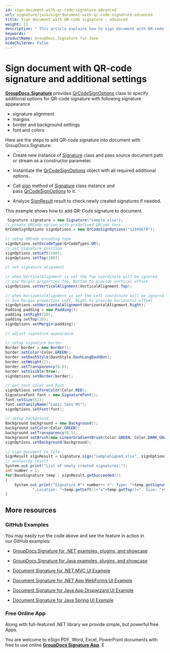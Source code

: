 ```yaml
---
id: sign-document-with-qr-code-signature-advanced
url: signature/java/sign-document-with-qr-code-signature-advanced
title: Sign document with QR-code signature - advanced
weight: 11
description: " This article explains how to sign document with QR-code electronic signatures using extended options with GroupDocs.Signature API."
keywords: 
productName: GroupDocs.Signature for Java
hideChildren: False
---
```

# Sign document with QR-code signature and additional settings

[**GroupDocs.Signature**](https://products.groupdocs.com/signature/java) provides [QrCodeSignOptions](https://apireference.groupdocs.com/net/signature/groupdocs.signature.options/qrcodesignoptions) class to specify additional options for QR-code signature with following signature appearance

*   signature alignment
*   margins
*   border and background settings
*   font and colors

Here are the steps to add QR-code signature into document with GroupDocs.Signature:

*   Create new instance of [Signature](https://apireference.groupdocs.com/net/signature/groupdocs.signature/signature) class and pass source document path or stream as a constructor parameter.
    
*   Instantiate the [QrCodeSignOptions](https://apireference.groupdocs.com/net/signature/groupdocs.signature.options/qrcodesignoptions) object with all required additional options.
    
*   Call [sign](https://apireference.groupdocs.com/net/signature/groupdocs.signature/signature/methods/sign) method of [Signature](https://apireference.groupdocs.com/net/signature/groupdocs.signature/signature) class instance and pass [QrCodeSignOptions](https://apireference.groupdocs.com/net/signature/groupdocs.signature.options/qrcodesignoptions) to it.
    
*   Analyze [SignResult](https://apireference.groupdocs.com/signature/java/com.groupdocs.signature.domain/SignResult) result to check newly created signatures if needed.
    

This example shows how to add QR-Code signature to document.

```csharp
 Signature signature = new Signature("sample.xlsx");
// create QRCode option with predefined QRCode text
QrCodeSignOptions signOptions = new QrCodeSignOptions("12345678");
 
// setup QRCode encoding type
signOptions.setEncodeType(QrCodeTypes.QR);
// set signature position
signOptions.setLeft(100);
signOptions.setTop(100);
 
// set signature alignment
 
// when VerticalAlignment is set the Top coordinate will be ignored.
// Use Margin properties Top, Bottom to provide vertical offset
signOptions.setVerticalAlignment(VerticalAlignment.Top);
 
// when HorizontalAlignment is set the Left coordinate will be ignored.
// Use Margin properties Left, Right to provide horizontal offset
signOptions.setHorizontalAlignment(HorizontalAlignment.Right);
Padding padding = new Padding();
padding.setRight(20);
padding.setTop(20);
signOptions.setMargin(padding);
 
// adjust signature appearance
 
// setup signature border
Border border = new Border();
border.setColor(Color.GREEN);
border.setDashStyle(DashStyle.DashLongDashDot);
border.setWeight(2);
border.setTransparency(0.5);
border.setVisible(true);
signOptions.setBorder(border);
 
// set text color and Font
signOptions.setForeColor(Color.RED);
SignatureFont font = new SignatureFont();
font.setSize(12);
font.setFamilyName("Comic Sans MS");
signOptions.setFont(font);
 
// setup background
Background background = new Background();
background.setColor(Color.GREEN);
background.setTransparency(0.5);
background.setBrush(new LinearGradientBrush(Color.GREEN, Color.DARK_GRAY, 0));
signOptions.setBackground(background);
 
// sign document to file
SignResult signResult = signature.sign("sampleSigned.xlsx", signOptions);
// analyzing result
System.out.print("List of newly created signatures:");
int number = 1;
for(BaseSignature temp : signResult.getSucceeded())
{
    System.out.print("Signature #"+ number++ +": Type: "+temp.getSignatureType()+" Id:"+temp.getSignatureId()+
            ",Location: "+temp.getLeft()+"x"+temp.getTop()+". Size: "+temp.getWidth()+"x"+temp.getHeight());
}
```

## More resources

### GitHub Examples 

You may easily run the code above and see the feature in action in our GitHub examples:

*   [GroupDocs.Signature for .NET examples, plugins, and showcase](https://github.com/groupdocs-signature/GroupDocs.Signature-for-.NET)
    
*   [GroupDocs.Signature for Java examples, plugins, and showcase](https://github.com/groupdocs-signature/GroupDocs.Signature-for-Java)
    
*   [Document Signature for .NET MVC UI Example](https://github.com/groupdocs-signature/GroupDocs.Signature-for-.NET-MVC) 
    
*   [Document Signature for .NET App WebForms UI Example](https://github.com/groupdocs-signature/GroupDocs.Signature-for-.NET-WebForms)
    
*   [Document Signature for Java App Dropwizard UI Example](https://github.com/groupdocs-signature/GroupDocs.Signature-for-Java-Dropwizard)
    
*   [Document Signature for Java Spring UI Example](https://github.com/groupdocs-signature/GroupDocs.Signature-for-Java-Spring)
    

### Free Online App 

Along with full-featured .NET library we provide simple, but powerful free Apps.

You are welcome to eSign PDF, Word, Excel, PowerPoint documents with free to use online **[GroupDocs Signature App](https://products.groupdocs.app/signature)**. E
